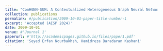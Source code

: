 ```yaml
---
title: "ConHGNN-SUM: A Contextualized Heterogeneous Graph Neural Network for Extractive Text Summarization"
collection: publications
permalink: #/publication/2009-10-01-paper-title-number-1
excerpt: 'Accepted (AISP 2024)'
date: 2009-10-01
venue: #'Journal 1'
paperurl: #'http://academicpages.github.io/files/paper1.pdf'
citation: 'Seyed Erfan Nourbakhsh, Hamidreza Baradaran Kashani'
---
```

<!-- This paper is about the number 1. The number 2 is left for future work. -->

<!-- [Download paper here](http://academicpages.github.io/files/paper1.pdf) -->

<!-- Recommended citation: Your Name, You. (2009). "Paper Title Number 1." <i>Journal 1</i>. 1(1). -->